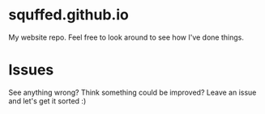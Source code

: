 # squffed.github.io
My website repo. Feel free to look around to see how I've done things.

# Issues
See anything wrong? Think something could be improved? Leave an issue and let's get it sorted :)

